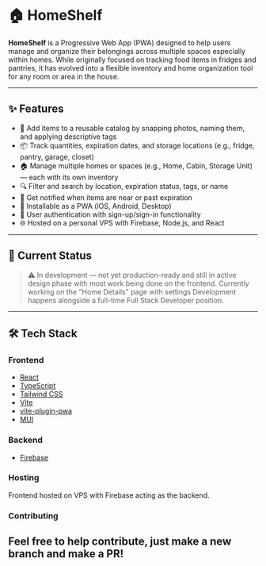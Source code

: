 # 🏠 HomeShelf

**HomeShelf** is a Progressive Web App (PWA) designed to help users manage and organize their belongings across multiple spaces especially within homes. While originally focused on tracking food items in fridges and pantries, it has evolved into a flexible inventory and home organization tool for any room or area in the house.

---

## ✨ Features

- 📸 Add items to a reusable catalog by snapping photos, naming them, and applying descriptive tags
- 📦 Track quantities, expiration dates, and storage locations (e.g., fridge, pantry, garage, closet)
- 🏠 Manage multiple homes or spaces (e.g., Home, Cabin, Storage Unit) — each with its own inventory
- 🔍 Filter and search by location, expiration status, tags, or name
- 🔔 Get notified when items are near or past expiration
- 📱 Installable as a PWA (iOS, Android, Desktop)
- 🔐 User authentication with sign-up/sign-in functionality
- 🌐 Hosted on a personal VPS with Firebase, Node.js, and React

---

## 🚧 Current Status

> ⚠️ In development — not yet production-ready and still in active design phase with most work being done on the frontend. Currently working on the "Home Details" page with settings
> Development happens alongside a full-time Full Stack Developer position.

---

## 🛠 Tech Stack

### Frontend
- [React](https://reactjs.org/)
- [TypeScript](https://www.typescriptlang.org/)
- [Tailwind CSS](https://tailwindcss.com/)
- [Vite](https://vitejs.dev/)
- [vite-plugin-pwa](https://vite-pwa-org.netlify.app/)
- [MUI](https://mui.com/)

### Backend
- [Firebase](https://firebase.google.com/)

### Hosting
Frontend hosted on VPS with Firebase acting as the backend.

### Contributing
Feel free to help contribute, just make a new branch and make a PR!
--
